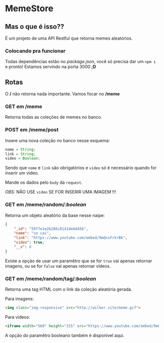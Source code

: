 # MemeStore

## Mas o que é isso??
É um projeto de uma API Restful que retorna memes aleatórios.

### Colocando pra funcionar
Todas dependências estão no *package.json*, você só precisa dar um ` npm i ` e pronto! Estamos servindo na porta 3000 **;D**

## Rotas
O **/** não retorna nada importante. Vamos focar no **/meme**

### GET em __/meme__
Retorna todas as coleções de memes no banco.

### POST em __/meme/post__
Insere uma nova coleção no banco nesse esquema:
```js
nome = String;
link = String;
video = Boolean;
```
Sendo que `nome` e `link` são obrigatórios e `video` só é necessário quando for inserir um vídeo.

Mande os dados pelo `body` da `request`.

*OBS:* NÃO USE `video` SE FOR INSERIR UMA IMAGEM !!!

### GET em __/meme/random/*:boolean*__
Retorna um objeto aleatório da base nesse naipe:
```json
{
    "_id": "59f7e1e2b286c8141de6d456",
    "nome": "vo cai",
    "link": "https://www.youtube.com/embed/9mQnsFrkrBk",
    "video": true,
    "__v": 0
}
```
Existe a opção de usar um paramêtro que se for `true` vai apenas retornar imagens, ou se for `false` vai apenas retornar vídeos. 

### GET em __/meme/random/tag/*:boolean*__
Retorna uma tag HTML com o link da coleção aleatória gerada.

Para imagens:
```html
<img class="img-responsive" src="http://wilker.site/meme.gif">
```
Para vídeos:
```html
<iframe width="560" height="315" src="https://www.youtube.com/embed/9mQnsFrkrBk" frameborder="0" allowfullscreen></iframe>
```
A opção do paramêtro booleano também é disponível aqui.

##